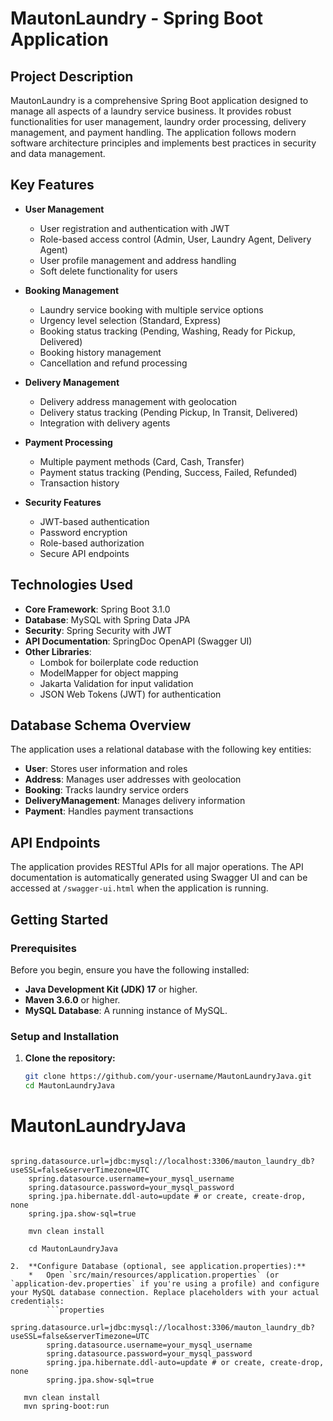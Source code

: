 # MautonLaundry - Spring Boot Application

## Project Description
MautonLaundry is a comprehensive Spring Boot application designed to manage all aspects of a laundry service business. It provides robust functionalities for user management, laundry order processing, delivery management, and payment handling. The application follows modern software architecture principles and implements best practices in security and data management.

## Key Features
- **User Management**
  - User registration and authentication with JWT
  - Role-based access control (Admin, User, Laundry Agent, Delivery Agent)
  - User profile management and address handling
  - Soft delete functionality for users

- **Booking Management**
  - Laundry service booking with multiple service options
  - Urgency level selection (Standard, Express)
  - Booking status tracking (Pending, Washing, Ready for Pickup, Delivered)
  - Booking history management
  - Cancellation and refund processing

- **Delivery Management**
  - Delivery address management with geolocation
  - Delivery status tracking (Pending Pickup, In Transit, Delivered)
  - Integration with delivery agents

- **Payment Processing**
  - Multiple payment methods (Card, Cash, Transfer)
  - Payment status tracking (Pending, Success, Failed, Refunded)
  - Transaction history

- **Security Features**
  - JWT-based authentication
  - Password encryption
  - Role-based authorization
  - Secure API endpoints

## Technologies Used
- **Core Framework**: Spring Boot 3.1.0
- **Database**: MySQL with Spring Data JPA
- **Security**: Spring Security with JWT
- **API Documentation**: SpringDoc OpenAPI (Swagger UI)
- **Other Libraries**:
  - Lombok for boilerplate code reduction
  - ModelMapper for object mapping
  - Jakarta Validation for input validation
  - JSON Web Tokens (JWT) for authentication

## Database Schema Overview
The application uses a relational database with the following key entities:
- **User**: Stores user information and roles
- **Address**: Manages user addresses with geolocation
- **Booking**: Tracks laundry service orders
- **DeliveryManagement**: Manages delivery information
- **Payment**: Handles payment transactions

## API Endpoints
The application provides RESTful APIs for all major operations. The API documentation is automatically generated using Swagger UI and can be accessed at `/swagger-ui.html` when the application is running.

## Getting Started

### Prerequisites
Before you begin, ensure you have the following installed:
*   **Java Development Kit (JDK) 17** or higher.
*   **Maven 3.6.0** or higher.
*   **MySQL Database**: A running instance of MySQL.

### Setup and Installation

1.  **Clone the repository:**
    ```bash
    git clone https://github.com/your-username/MautonLaundryJava.git
    cd MautonLaundryJava

# MautonLaundryJava

```properties
    spring.datasource.url=jdbc:mysql://localhost:3306/mauton_laundry_db?useSSL=false&serverTimezone=UTC
    spring.datasource.username=your_mysql_username
    spring.datasource.password=your_mysql_password
    spring.jpa.hibernate.ddl-auto=update # or create, create-drop, none
    spring.jpa.show-sql=true

    mvn clean install

    cd MautonLaundryJava

2.  **Configure Database (optional, see application.properties):**
    *   Open `src/main/resources/application.properties` (or `application-dev.properties` if you're using a profile) and configure your MySQL database connection. Replace placeholders with your actual credentials:
        ```properties
        spring.datasource.url=jdbc:mysql://localhost:3306/mauton_laundry_db?useSSL=false&serverTimezone=UTC
        spring.datasource.username=your_mysql_username
        spring.datasource.password=your_mysql_password
        spring.jpa.hibernate.ddl-auto=update # or create, create-drop, none
        spring.jpa.show-sql=true

   mvn clean install
   mvn spring-boot:run